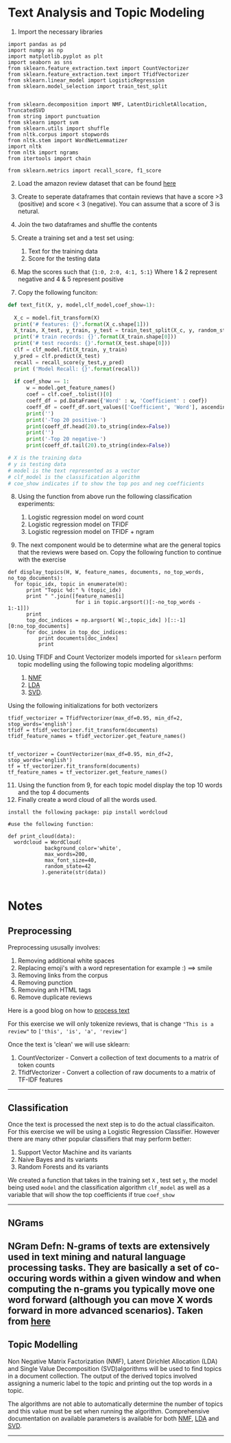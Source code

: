 # Text Analysis and Topic Modeling 

1. Import the necessary libraries 

```
import pandas as pd
import numpy as np
import matplotlib.pyplot as plt
import seaborn as sns
from sklearn.feature_extraction.text import CountVectorizer
from sklearn.feature_extraction.text import TfidfVectorizer
from sklearn.linear_model import LogisticRegression
from sklearn.model_selection import train_test_split


from sklearn.decomposition import NMF, LatentDirichletAllocation, TruncatedSVD
from string import punctuation
from sklearn import svm
from sklearn.utils import shuffle
from nltk.corpus import stopwords
from nltk.stem import WordNetLemmatizer
import nltk
from nltk import ngrams
from itertools import chain

from sklearn.metrics import recall_score, f1_score

```
    
  2. Load the amazon review dataset that can be found [here](https://www.kaggle.com/snap/amazon-fine-food-reviews/downloads/Reviews.csv/2)
  3. Create to seperate dataframes that contain reviews that have a score >3 (positive) and score < 3 (negative). You can assume that a score of 3 is netural.
  4. Join the two dataframes and shuffle the contents
  5. Create a training set and a test set using:
  		1. Text for the training data
  		2. Score for the testing data
  6. Map the scores such that `{1:0, 2:0, 4:1, 5:1}` Where 1 & 2 represent negative and 4 & 5 represent positive
  
  7. Copy the following funciton:
  ```Python
  def text_fit(X, y, model,clf_model,coef_show=1):
    
    X_c = model.fit_transform(X)
    print('# features: {}'.format(X_c.shape[1]))
    X_train, X_test, y_train, y_test = train_test_split(X_c, y, random_state=0)
    print('# train records: {}'.format(X_train.shape[0]))
    print('# test records: {}'.format(X_test.shape[0]))
    clf = clf_model.fit(X_train, y_train)
    y_pred = clf.predict(X_test)
    recall = recall_score(y_test,y_pred)
    print ('Model Recall: {}'.format(recall))
    
    if coef_show == 1: 
        w = model.get_feature_names()
        coef = clf.coef_.tolist()[0]
        coeff_df = pd.DataFrame({'Word' : w, 'Coefficient' : coef})
        coeff_df = coeff_df.sort_values(['Coefficient', 'Word'], ascending=[0, 1])
        print('')
        print('-Top 20 positive-')
        print(coeff_df.head(20).to_string(index=False))
        print('')
        print('-Top 20 negative-')        
        print(coeff_df.tail(20).to_string(index=False))
  
  # X is the training data
  # y is testing data
  # model is the text represented as a vector
  # clf_model is the classification algorithm
  # coe_show indicates if to show the top pos and neg coefficients
  ```
  8. Using the function from above run the following classification experiments:
  		1. Logistic regression model on word count
		2. Logistic regression model on TFIDF
		3. Logistic regression model on TFIDF + ngram

  9. The next component would be to determine what are the general topics that the reviews were based on. Copy the following function to continue with the exercise
  ```
  def display_topics(H, W, feature_names, documents, no_top_words, no_top_documents):
    for topic_idx, topic in enumerate(H):
        print "Topic %d:" % (topic_idx)
        print " ".join([feature_names[i]
                        for i in topic.argsort()[:-no_top_words - 1:-1]])
        print 
        top_doc_indices = np.argsort( W[:,topic_idx] )[::-1][0:no_top_documents]
        for doc_index in top_doc_indices:
            print documents[doc_index]
            print
  ```
  10. Using TFIDF and Count Vectorizer models imported for `sklearn` perform topic modelling using the following topic modeling algorithms:
  
  		1. [NMF](http://scikit-learn.org/stable/modules/generated/sklearn.decomposition.NMF.html)
  		2. [LDA](http://scikit-learn.org/stable/modules/generated/sklearn.decomposition.LatentDirichletAllocation.html#sklearn.decomposition.LatentDirichletAllocation)
  		3. [SVD](http://scikit-learn.org/stable/modules/generated/sklearn.decomposition.TruncatedSVD.html). 

Using the following initializations for both vectorizers 
```
tfidf_vectorizer = TfidfVectorizer(max_df=0.95, min_df=2, stop_words='english')
tfidf = tfidf_vectorizer.fit_transform(documents)
tfidf_feature_names = tfidf_vectorizer.get_feature_names()


tf_vectorizer = CountVectorizer(max_df=0.95, min_df=2, stop_words='english')
tf = tf_vectorizer.fit_transform(documents)
tf_feature_names = tf_vectorizer.get_feature_names()
```
  		
  11. Using the function from 9, for each topic model display the top 10 words and the top 4 documents
  12. Finally create a word cloud of all the words used.
  ```
  install the following package: pip install wordcloud
  
  #use the following function:
  
  def print_cloud(data):
    wordcloud = WordCloud(
              background_color='white',
              max_words=200,
              max_font_size=40, 
              random_state=42
             ).generate(str(data))
             
  ```



# Notes

## Preprocessing

Preprocessing ususally involves:
1. Removing additional white spaces
2. Replacing emoji's with a word representation for example :) ==> smile
3. Removing links from the corpus
4. Removing punction
5. Removing anh HTML tags
6. Remove duplicate reviews

Here is a good blog on how to [process text](http://adataanalyst.com/scikit-learn/countvectorizer-sklearn-example/)

For this exercise we will only tokenize reviews, that is change `"This is a review"` to `['this', 'is', 'a', 'review']`

Once the text is 'clean' we will use sklearn:
1. CountVectorizer - Convert a collection of text documents to a matrix of token counts
2. TfidfVectorizer - Convert a collection of raw documents to a matrix of TF-IDF features
---

  
  ## Classification

Once the text is processed the next step is to do the actual classificaiton. For this exercise we will be using a Logistic Regression Classifier. However there are many other popular classifiers that may perform better:
1. Support Vector Machine and its variants
2. Naive Bayes and its variants
3. Random Forests and its variants 

We created a function that takes in the training set `X` , test set `y`, the model being used `model` and the classification algorithm `clf_model` as well as a variable that will show the top coefficients if true  `coef_show`

---

		
## NGrams

NGram Defn:
N-grams of texts are extensively used in text mining and natural language processing tasks. They are basically a set of co-occuring words within a given window and when computing the n-grams you typically move one word forward (although you can move X words forward in more advanced scenarios). Taken from [here](http://text-analytics101.rxnlp.com/2014/11/what-are-n-grams.html)
---

## Topic Modelling

Non Negative Matrix Factorization (NMF), Latent Dirichlet Allocation (LDA) and Single Value Decomposition (SVD)algorithms will be used to find topics in a document collection. The output of the derived topics involved assigning a numeric label to the topic and printing out the top words in a topic. 

The algorithms are not able to automatically determine the number of topics and this value must be set when running the algorithm. Comprehensive documentation on available parameters is available for both [NMF](http://scikit-learn.org/stable/modules/generated/sklearn.decomposition.NMF.html), [LDA](http://scikit-learn.org/stable/modules/generated/sklearn.decomposition.LatentDirichletAllocation.html#sklearn.decomposition.LatentDirichletAllocation) and [SVD](http://scikit-learn.org/stable/modules/generated/sklearn.decomposition.TruncatedSVD.html). 

---